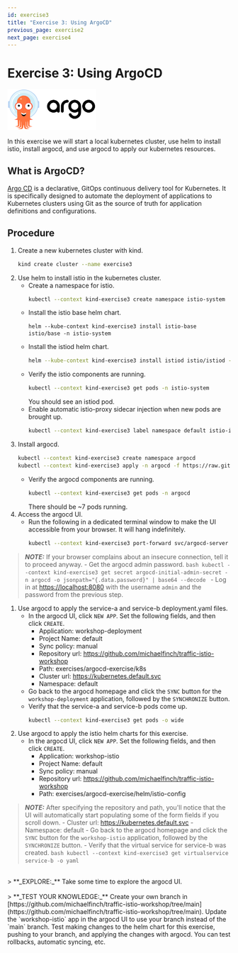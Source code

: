 ```yaml
---
id: exercise3
title: "Exercise 3: Using ArgoCD"
previous_page: exercise2
next_page: exercise4
---
```

<link rel="stylesheet" href="assets/css/styles.css">

# Exercise 3: Using ArgoCD

<img src="assets/images/argocd_logo.png" alt="argocd logo" width="200"/>
<br />

In this exercise we will start a local kubernetes cluster, use helm to install istio, install argocd, and use argocd to apply our kubernetes resources.

## What is ArgoCD?
[Argo CD](https://argo-cd.readthedocs.io/en/stable/) is a declarative, GitOps continuous delivery tool for Kubernetes. It is specifically designed to automate the deployment of applications to Kubernetes clusters using Git as the source of truth for application definitions and configurations.

## Procedure

1. Create a new kubernetes cluster with kind.
   ```bash
   kind create cluster --name exercise3
   ```
1. Use helm to install istio in the kubernetes cluster.
     - Create a namespace for istio.
       ```bash
       kubectl --context kind-exercise3 create namespace istio-system
       ```
     - Install the istio base helm chart.
       ```
       helm --kube-context kind-exercise3 install istio-base istio/base -n istio-system
       ```
     - Install the istiod helm chart.
       ```bash
       helm --kube-context kind-exercise3 install istiod istio/istiod -n istio-system --wait
       ```
     - Verify the istio components are running.
       ```bash
       kubectl --context kind-exercise3 get pods -n istio-system
       ```
       You should see an istiod pod.
     - Enable automatic istio-proxy sidecar injection when new pods are brought up.
       ```bash
       kubectl --context kind-exercise3 label namespace default istio-injection=enabled
       ```
1. Install argocd.
   ```bash
   kubectl --context kind-exercise3 create namespace argocd
   kubectl --context kind-exercise3 apply -n argocd -f https://raw.githubusercontent.com/argoproj/argo-cd/stable/manifests/install.yaml
   ```
     - Verify the argocd components are running.
       ```bash
       kubectl --context kind-exercise3 get pods -n argocd
       ```
       There should be ~7 pods running.
1. Access the argocd UI.
     - Run the following in a dedicated terminal window to make the UI accessible from your browser. It will hang indefinitely.
       ```bash
       kubectl --context kind-exercise3 port-forward svc/argocd-server -n argocd 8080:443
       ```
> **_NOTE:_** If your browser complains about an insecure connection, tell it to proceed anyway.
     - Get the argocd admin password.
       ```bash
       kubectl --context kind-exercise3 get secret argocd-initial-admin-secret -n argocd -o jsonpath="{.data.password}" | base64 --decode
       ```
     - Log in at [https://localhost:8080](https://localhost:8080) with the username `admin` and the password from the previous step.
1. Use argocd to apply the service-a and service-b deployment.yaml files.
     - In the argocd UI, click `NEW APP`. Set the following fields, and then click `CREATE`.
         - Application: workshop-deployment
         - Project Name: default
         - Sync policy: manual
         - Repository url: https://github.com/michaelfinch/traffic-istio-workshop
         - Path: exercises/argocd-exercise/k8s
         - Cluster url: https://kubernetes.default.svc
         - Namespace: default
     - Go back to the argocd homepage and click the `SYNC` button for the `workshop-deployment` application, followed by the `SYNCHRONIZE` button.
     - Verify that the service-a and service-b pods come up.
       ```bash
       kubectl --context kind-exercise3 get pods -o wide
       ```
1. Use argocd to apply the istio helm charts for this exercise.
     - In the argocd UI, click `NEW APP`. Set the following fields, and then click `CREATE`.
         - Application: workshop-istio
         - Project Name: default
         - Sync policy: manual
         - Repository url: https://github.com/michaelfinch/traffic-istio-workshop
         - Path: exercises/argocd-exercise/helm/istio-config
> **_NOTE:_**  After specifying the repository and path, you'll notice that the UI will automatically start populating some of the form fields if you scroll down.
         - Cluster url: https://kubernetes.default.svc
         - Namespace: default
     - Go back to the argocd homepage and click the `SYNC` button for the `workshop-istio` application, followed by the `SYNCHRONIZE` button.
     - Verify that the virtual service for service-b was created.
       ```bash
       kubectl --context kind-exercise3 get virtualservice service-b -o yaml
       ```

<br />
> **_EXPLORE:_** Take some time to explore the argocd UI.

<br />
<br />
> **_TEST YOUR KNOWLEDGE:_** Create your own branch in [https://github.com/michaelfinch/traffic-istio-workshop/tree/main](https://github.com/michaelfinch/traffic-istio-workshop/tree/main). Update the `workshop-istio` app in the argocd UI to use your branch instead of the `main` branch. Test making changes to the helm chart for this exercise, pushing to your branch, and applying the changes with argocd. You can test rollbacks, automatic syncing, etc.

<br />
